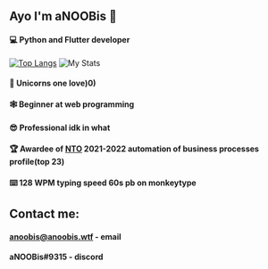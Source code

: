 ## Ayo I'm aNOOBis 🦄
#### 💻 Python and Flutter developer
[![Top Langs](https://github-readme-stats.vercel.app/api/top-langs/?username=aNOOBisTheGod&layout=compact)](https://github.com/anuraghazra/github-readme-stats)
  <img src="https://github-readme-stats.vercel.app/api?username=aNOOBisTheGod&show_icons=true&include_all_commits=true&show_icons=true&title_color=eebbae&icon_color=eebbae&text_color=16bb9a&bg_color=330e3b" alt="My Stats" />
 <br>
#### 🦄 Unicorns one love)0)<br>
#### 🕸️ Beginner at web programming<br>
#### 😎 Professional idk in what<br>
#### 🏆 Awardee of [NTO](https://ntcontest.ru/) 2021-2022 automation of business processes profile(top 23)<br>
#### ⌨️ 128 WPM typing speed 60s pb on monkeytype
## Contact me:
#### anoobis@anoobis.wtf - email<br>
#### aNOOBis#9315 - discord
